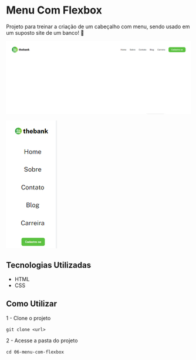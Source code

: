 # Menu Com Flexbox
Projeto para treinar a criação de um cabeçalho com menu, sendo usado em um suposto site de um banco! 🚀

[<img src="./design/desktop.png" alt="design do app no desktop">](https://google.com)

[<img src="./design/mobile.png" alt="design do app no mobile">](https://google.com)

## Tecnologias Utilizadas
- HTML
- CSS

## Como Utilizar

1 - Clone o projeto
```
git clone <url>
```

2 - Acesse a pasta do projeto

```
cd 06-menu-com-flexbox
```